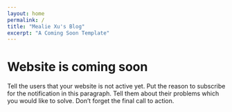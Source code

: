 ```yaml
---
layout: home
permalink: /
title: "Mealie Xu's Blog"
excerpt: "A Coming Soon Template"
---
```

# Website is coming soon
Tell the users that your website is not active yet. Put the reason to subscribe for the notification in this paragraph. Tell them about their problems which you would like to solve. Don’t forget the final call to action.
